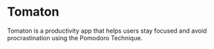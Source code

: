 # Tomaton
Tomaton is a productivity app that helps users stay focused and avoid procrastination using the Pomodoro Technique.
